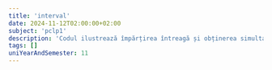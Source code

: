 ```yaml
---
title: 'interval'
date: 2024-11-12T02:00:00+02:00
subject: 'pclp1'
description: 'Codul ilustrează împărțirea întreagă și obținerea simultană a câtului (`quot`) și restului (`rem`) utilizând funcția `div()` și structura `div_t`. Acestea eficientizează manipularea rezultatelor operației de împărțire.'
tags: []
uniYearAndSemester: 11
---
```



